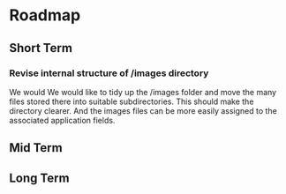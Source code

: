 # Roadmap

## Short Term

### Revise internal structure of /images directory

We would We would like to tidy up the /images folder and move the many files stored 
there into suitable subdirectories. This should make the directory clearer. And the
images files can be more easily assigned to the associated application fields.

## Mid Term


## Long Term